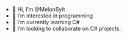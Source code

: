- 👋 Hi, I’m @MelonSylt
- 👀 I’m interested in programming
- 🌱 I’m currently learning C#
- 💞️ I’m looking to collaborate on C# projects.

<!---
MelonSylt/MelonSylt is a ✨ special ✨ repository because its `README.md` (this file) appears on your GitHub profile.
You can click the Preview link to take a look at your changes.
--->
